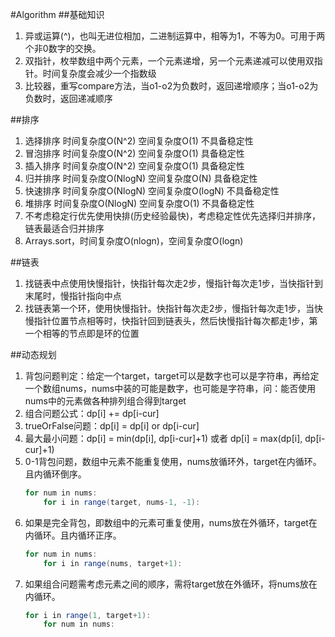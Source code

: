 #Algorithm
##基础知识
1. 异或运算(^)，也叫无进位相加，二进制运算中，相等为1，不等为0。可用于两个非0数字的交换。
2. 双指针，枚举数组中两个元素，一个元素递增，另一个元素递减可以使用双指针。时间复杂度会减少一个指数级
3. 比较器，重写compare方法，当o1-o2为负数时，返回递增顺序；当o1-o2为负数时，返回递减顺序

##排序
1. 选择排序 时间复杂度O(N^2)   空间复杂度O(1)    不具备稳定性
2. 冒泡排序 时间复杂度O(N^2)   空间复杂度O(1)    具备稳定性
3. 插入排序 时间复杂度O(N^2)   空间复杂度O(1)    具备稳定性
4. 归并排序 时间复杂度O(NlogN) 空间复杂度O(N)    具备稳定性
5. 快速排序 时间复杂度O(NlogN) 空间复杂度O(logN) 不具备稳定性
6. 堆排序   时间复杂度O(NlogN) 空间复杂度O(1)    不具备稳定性
7. 不考虑稳定行优先使用快排(历史经验最快)，考虑稳定性优先选择归并排序，链表最适合归并排序
8. Arrays.sort，时间复杂度O(nlogn)，空间复杂度O(logn)


##链表
1. 找链表中点使用快慢指针，快指针每次走2步，慢指针每次走1步，当快指针到末尾时，慢指针指向中点
2. 找链表第一个环，使用快慢指针。快指针每次走2步，慢指针每次走1步，当快慢指针位置节点相等时，快指针回到链表头，然后快慢指针每次都走1步，第一个相等的节点即是环的位置


##动态规划
1. 背包问题判定：给定一个target，target可以是数字也可以是字符串，再给定一个数组nums，nums中装的可能是数字，也可能是字符串，问：能否使用nums中的元素做各种排列组合得到target
2. 组合问题公式：dp[i] += dp[i-cur]
3. trueOrFalse问题：dp[i] = dp[i] or dp[i-cur]
4. 最大最小问题：dp[i] = min(dp[i], dp[i-cur]+1) 或者 dp[i] = max(dp[i], dp[i-cur]+1)
5. 0-1背包问题，数组中元素不能重复使用，nums放循环外，target在内循环。且内循环倒序。
   ```java
   for num in nums:
       for i in range(target, nums-1, -1):
   ```
6. 如果是完全背包，即数组中的元素可重复使用，nums放在外循环，target在内循环。且内循环正序。
   ```java
   for num in nums:
       for i in range(nums, target+1):
   ```
7. 如果组合问题需考虑元素之间的顺序，需将target放在外循环，将nums放在内循环。
   ```java
   for i in range(1, target+1):
       for num in nums:
   ```